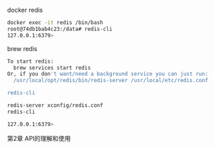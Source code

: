 
docker redis
```bash
docker exec -it redis /bin/bash
root@74db1bab4c23:/data# redis-cli
127.0.0.1:6379>
```


brew redis
```bash
To start redis:
  brew services start redis
Or, if you don't want/need a background service you can just run:
  /usr/local/opt/redis/bin/redis-server /usr/local/etc/redis.conf

redis-cli
```


```bash
redis-server xconfig/redis.conf
redis-cli

127.0.0.1:6379>
```


第2章 API的理解和使用
